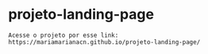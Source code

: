 # projeto-landing-page
``````
Acesse o projeto por esse link: https://mariamarianacn.github.io/projeto-landing-page/
``````
![]()
